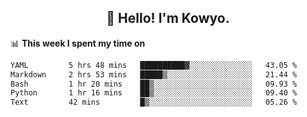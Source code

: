<h2 align="center">👋 Hello! I'm Kowyo.</h2>

📊 **This week I spent my time on**
<!--START_SECTION:waka-->

```txt
YAML         5 hrs 48 mins   ██████████▓░░░░░░░░░░░░░░   43.05 %
Markdown     2 hrs 53 mins   █████▒░░░░░░░░░░░░░░░░░░░   21.44 %
Bash         1 hr 20 mins    ██▒░░░░░░░░░░░░░░░░░░░░░░   09.93 %
Python       1 hr 16 mins    ██▒░░░░░░░░░░░░░░░░░░░░░░   09.40 %
Text         42 mins         █▒░░░░░░░░░░░░░░░░░░░░░░░   05.26 %
```

<!--END_SECTION:waka-->
